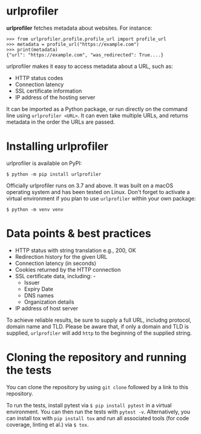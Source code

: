 # urlprofiler

**urlprofiler** fetches metadata about websites. For instance:

```
>>> from urlprofiler.profile.profile_url import profile_url
>>> metadata = profile_url("https://example.com")
>>> print(metadata)
{"url": "https://example.com", "was_redirected": True....}
```
urlprofiler makes it easy to access metadata about a URL, such as:

- HTTP status codes
- Connection latency
- SSL certificate information
- IP address of the hosting server

It can be imported as a Python package, or run directly on the command line using
`urlprofiler <URL>`. It can even take multiple URLs, and returns metadata in the order
the URLs are passed.

# Installing urlprofiler

urlprofiler is available on PyPI:

`$ python -m pip install urlprofiler`

Officially urlprofiler runs on 3.7 and above. It was built on a macOS operating system and 
has been tested on Linux. Don't forget to activate a virtual environment if you plan to use
`urlprofiler` within your own package:

`$ python -m venv venv`

# Data points & best practices

- HTTP status with string translation e.g., 200, OK
- Redirection history for the given URL
- Connection latency (in seconds)
- Cookies returned by the HTTP connection
- SSL certificate data, including: -
    - Issuer
    - Expiry Date
    - DNS names
    - Organization details
- IP address of host server

To achieve reliable results, be sure to supply a full URL, includng protocol, domain name 
and TLD. Please be aware that, if only a domain and TLD is supplied, `urlprofiler` will add 
`http` to the beginning of the supplied string.

# Cloning the repository and running the tests

You can clone the repository by using `git clone` followed by a link to this repository.

To run the tests, install pytest via `$ pip install pytest` in a virtual environment. 
You can then run the tests with `pytest -v`. Alternatively, you can install tox with 
`pip install tox` and run all associated tools (for code coverage, linting et al.) via `$ tox`. 

